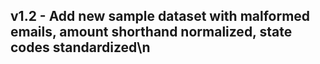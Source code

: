 ## v1.2 - Add new sample dataset with malformed emails, amount shorthand normalized, state codes standardized\n
